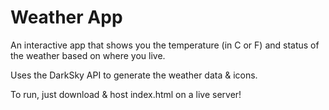 # Weather App
An interactive app that shows you the temperature (in C or F) and status of the weather based on where you live.

Uses the DarkSky API to generate the weather data & icons.

To run, just download & host index.html on a live server!
